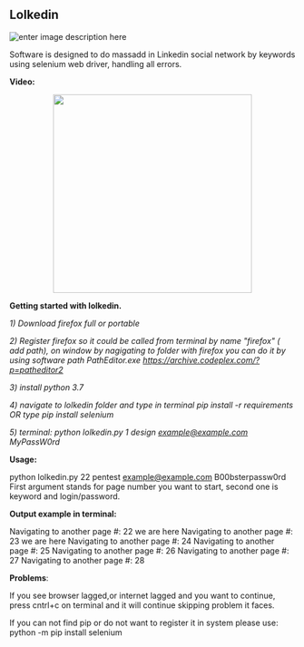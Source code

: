 

## Lolkedin

![enter image description here](https://image.ibb.co/dzKh9p/lolkedin.png)

Software is designed to do massadd in Linkedin social network by keywords using selenium web driver, handling all errors.

**Video:**
<p align="center">
 <a href=https://streamable.com/zmy5q> <img src="https://preview.ibb.co/nGWhaU/videos.png" width="350"/> </a>
</p>


**Getting started with lolkedin.**

*1) Download firefox full or portable*

*2) Register firefox so it could be called from terminal by name "firefox" ( add path), on window by nagigating to folder with firefox
you can do it by using software path PathEditor.exe https://archive.codeplex.com/?p=patheditor2*

*3) install python 3.7*

*4) navigate to lolkedin folder and type in terminal pip install -r requirements OR type pip install selenium*

*5) terminal: python lolkedin.py 1 design example@example.com MyPassW0rd*


**Usage:**

python lolkedin.py 22 pentest example@example.com B00bsterpassw0rd
First argument stands for page number you want to start, second one is keyword and login/password.



**Output example in terminal:**

Navigating to another page #: 22
we are here
Navigating to another page #: 23
we are here
Navigating to another page #: 24
Navigating to another page #: 25
Navigating to another page #: 26
Navigating to another page #: 27
Navigating to another page #: 28

**Problems**:

If you see browser lagged,or internet lagged and you want to continue, press cntrl+c on terminal and it will continue skipping problem it faces.

If you can not find pip or do not want to register it in system please use: python -m pip install selenium

